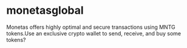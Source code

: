 # monetasglobal
Monetas offers highly optimal and secure transactions using MNTG tokens.Use an exclusive crypto wallet to send, receive, and buy some tokens?
